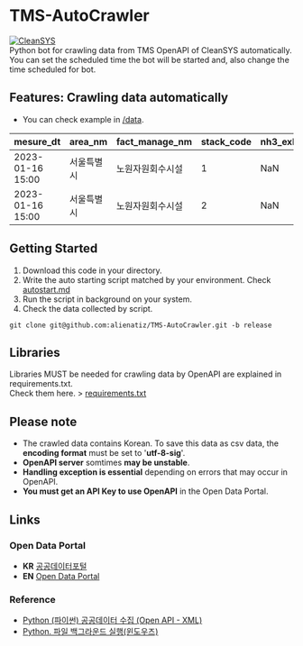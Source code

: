 # TMS-AutoCrawler
[![CleanSYS](https://cleansys.or.kr/images/common/logo.png)](https://cleansys.or.kr/)   
Python bot for crawling data from TMS OpenAPI of CleanSYS automatically. You can set the scheduled time the bot will be started and, also change the time scheduled for bot.


## Features: Crawling data automatically
* You can check example in [/data](https://github.com/alienatiz/TMS_AutoCrawler/tree/release/data).

| **mesure_dt**      | **area_nm** | **fact_manage_nm** | **stack_code** | **nh3_exhst_perm_stdr_value** | **nh3_mesure_value** | **\.\.\.** |
|--------------------|-------------|--------------------|----------------|-------------------------------|----------------------|------------|
| 2023\-01\-16 15:00 | 서울특별시       | 노원자원회수시설           | 1              | NaN                           | NaN                  | \.\.\.     |
| 2023\-01\-16 15:00 | 서울특별시       | 노원자원회수시설           | 2              | NaN                           | NaN                  | \.\.\.     |

## Getting Started
1) Download this code in your directory.
2) Write the auto starting script matched by your environment. Check [autostart.md](https://github.com/alienatiz/TMS-AutoCrawler/tree/release/autostart/autostart.md)
3) Run the script in background on your system.
4) Check the data collected by script.

```git
git clone git@github.com:alienatiz/TMS-AutoCrawler.git -b release
```

## Libraries
Libraries MUST be needed for crawling data by OpenAPI are explained in requirements.txt.  <br />
Check them here. > [requirements.txt](https://github.com/alienatiz/TMS-AutoCrawler/blob/release/requirements.txt)

## Please note
* The crawled data contains Korean. To save this data as csv data, the **encoding format** must be set to '**utf-8-sig**'.
* **OpenAPI server** somtimes **may be unstable**.
* **Handling exception is essential** depending on errors that may occur in OpenAPI.
* **You must get an API Key to use OpenAPI** in the Open Data Portal.

## Links
### Open Data Portal
* **KR** [공공데이터포털](https://www.data.go.kr/index.do)
* **EN** [Open Data Portal](https://www.data.go.kr/en/index.do)
<!--- [![한국환경공단](https://cleansys.or.kr/images/common/logo-footer.png)](https://cleansys.or.kr/)-->

### Reference
* [Python (파이썬) 공공데이터 수집 (Open API - XML)](https://greendreamtrre.tistory.com/268)
* [Python. 파일 백그라운드 실행(윈도우즈)](http://drtagkim.blogspot.com/2015/03/python.html)
